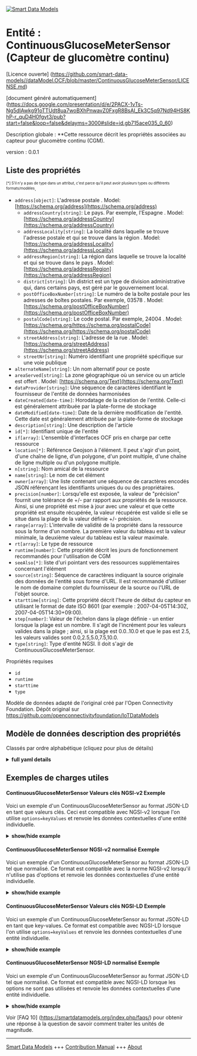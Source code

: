 <!-- 10-Header -->    
[![Smart Data Models](https://smartdatamodels.org/wp-content/uploads/2022/01/SmartDataModels_logo.png "Logo")](https://smartdatamodels.org)    
Entité : ContinuousGlucoseMeterSensor (Capteur de glucomètre continu)    
=====================================================================<!-- /10-Header -->    
<!-- 15-License -->    
[Licence ouverte] (https://github.com/smart-data-models//dataModel.OCF/blob/master/ContinuousGlucoseMeterSensor/LICENSE.md)    
[document généré automatiquement] (https://docs.google.com/presentation/d/e/2PACX-1vTs-Ng5dIAwkg91oTTUdt8ua7woBXhPnwavZ0FxgR8BsAI_Ek3C5q97Nd94HS8KhP-r_quD4H0fgyt3/pub?start=false&loop=false&delayms=3000#slide=id.gb715ace035_0_60)    
<!-- /15-License -->    
<!-- 20-Description -->    
Description globale : **Cette ressource décrit les propriétés associées au capteur pour glucomètre continu (CGM).    
version : 0.0.1    
<!-- /20-Description -->    
<!-- 30-PropertiesList -->    
## Liste des propriétés    
<sup><sub>[*] S'il n'y a pas de type dans un attribut, c'est parce qu'il peut avoir plusieurs types ou différents formats/modèles</sub></sup>.    
- `address[object]`: L'adresse postale  . Model: [https://schema.org/address](https://schema.org/address)	- `addressCountry[string]`: Le pays. Par exemple, l'Espagne  . Model: [https://schema.org/addressCountry](https://schema.org/addressCountry)    
	- `addressLocality[string]`: La localité dans laquelle se trouve l'adresse postale et qui se trouve dans la région  . Model: [https://schema.org/addressLocality](https://schema.org/addressLocality)    
	- `addressRegion[string]`: La région dans laquelle se trouve la localité et qui se trouve dans le pays  . Model: [https://schema.org/addressRegion](https://schema.org/addressRegion)    
	- `district[string]`: Un district est un type de division administrative qui, dans certains pays, est géré par le gouvernement local.      
	- `postOfficeBoxNumber[string]`: Le numéro de la boîte postale pour les adresses de boîtes postales. Par exemple, 03578  . Model: [https://schema.org/postOfficeBoxNumber](https://schema.org/postOfficeBoxNumber)    
	- `postalCode[string]`: Le code postal. Par exemple, 24004  . Model: [https://schema.org/https://schema.org/postalCode](https://schema.org/https://schema.org/postalCode)    
	- `streetAddress[string]`: L'adresse de la rue  . Model: [https://schema.org/streetAddress](https://schema.org/streetAddress)    
	- `streetNr[string]`: Numéro identifiant une propriété spécifique sur une voie publique      
- `alternateName[string]`: Un nom alternatif pour ce poste  - `areaServed[string]`: La zone géographique où un service ou un article est offert  . Model: [https://schema.org/Text](https://schema.org/Text)- `dataProvider[string]`: Une séquence de caractères identifiant le fournisseur de l'entité de données harmonisées  - `dateCreated[date-time]`: Horodatage de la création de l'entité. Celle-ci est généralement attribuée par la plate-forme de stockage  - `dateModified[date-time]`: Date de la dernière modification de l'entité. Cette date est généralement attribuée par la plate-forme de stockage  - `description[string]`: Une description de l'article  - `id[*]`: Identifiant unique de l'entité  - `if[array]`: L'ensemble d'interfaces OCF pris en charge par cette ressource  - `location[*]`: Référence Geojson à l'élément. Il peut s'agir d'un point, d'une chaîne de ligne, d'un polygone, d'un point multiple, d'une chaîne de ligne multiple ou d'un polygone multiple.  - `n[string]`: Nom amical de la ressource  - `name[string]`: Le nom de cet élément  - `owner[array]`: Une liste contenant une séquence de caractères encodés JSON référençant les identifiants uniques du ou des propriétaires.  - `precision[number]`: Lorsqu'elle est exposée, la valeur de "précision" fournit une tolérance de +/- par rapport aux propriétés de la ressource. Ainsi, si une propriété est mise à jour avec une valeur et que cette propriété est ensuite récupérée, la valeur récupérée est valide si elle se situe dans la plage de la valeur définie +/- précision.  - `range[array]`: L'intervalle de validité de la propriété dans la ressource sous la forme d'un nombre. La première valeur du tableau est la valeur minimale, la deuxième valeur du tableau est la valeur maximale.  - `rt[array]`: Le type de ressource  - `runtime[number]`: Cette propriété décrit les jours de fonctionnement recommandés pour l'utilisation de CGM  - `seeAlso[*]`: liste d'uri pointant vers des ressources supplémentaires concernant l'élément  - `source[string]`: Séquence de caractères indiquant la source originale des données de l'entité sous forme d'URL. Il est recommandé d'utiliser le nom de domaine complet du fournisseur de la source ou l'URL de l'objet source.  - `starttime[string]`: Cette propriété décrit l'heure de début du capteur en utilisant le format de date ISO 8601 (par exemple : 2007-04-05T14:30Z, 2007-04-05T14:30+09:00).  - `step[number]`: Valeur de l'échelon dans la plage définie - un entier lorsque la plage est un nombre.  Il s'agit de l'incrément pour les valeurs valides dans la plage ; ainsi, si la plage est 0.0..10.0 et que le pas est 2.5, les valeurs valides sont 0.0,2.5,5.0,7.5,10.0.  - `type[string]`: Type d'entité NGSI. Il doit s'agir de ContinuousGlucoseMeterSensor.  <!-- /30-PropertiesList -->    
<!-- 35-RequiredProperties -->    
Propriétés requises    
- `id`  - `runtime`  - `starttime`  - `type`  <!-- /35-RequiredProperties -->    
<!-- 40-RequiredProperties -->    
Modèle de données adapté de l'original créé par l'Open Connectivity Foundation. Dépôt original sur https://github.com/openconnectivityfoundation/IoTDataModels    
<!-- /40-RequiredProperties -->    
<!-- 50-DataModelHeader -->    
## Modèle de données description des propriétés    
Classés par ordre alphabétique (cliquez pour plus de détails)    
<!-- /50-DataModelHeader -->    
<!-- 60-ModelYaml -->    
<details><summary><strong>full yaml details</strong></summary>      
```yaml    
ContinuousGlucoseMeterSensor:      
  description: This Resource describes the Properties associated with Sensor for Continuous Glucose Meter (CGM).      
  properties:      
    address:      
      description: The mailing address      
      properties:      
        addressCountry:      
          description: 'The country. For example, Spain'      
          type: string      
          x-ngsi:      
            model: https://schema.org/addressCountry      
            type: Property      
        addressLocality:      
          description: 'The locality in which the street address is, and which is in the region'      
          type: string      
          x-ngsi:      
            model: https://schema.org/addressLocality      
            type: Property      
        addressRegion:      
          description: 'The region in which the locality is, and which is in the country'      
          type: string      
          x-ngsi:      
            model: https://schema.org/addressRegion      
            type: Property      
        district:      
          description: 'A district is a type of administrative division that, in some countries, is managed by the local government'      
          type: string      
          x-ngsi:      
            type: Property      
        postOfficeBoxNumber:      
          description: 'The post office box number for PO box addresses. For example, 03578'      
          type: string      
          x-ngsi:      
            model: https://schema.org/postOfficeBoxNumber      
            type: Property      
        postalCode:      
          description: 'The postal code. For example, 24004'      
          type: string      
          x-ngsi:      
            model: https://schema.org/https://schema.org/postalCode      
            type: Property      
        streetAddress:      
          description: The street address      
          type: string      
          x-ngsi:      
            model: https://schema.org/streetAddress      
            type: Property      
        streetNr:      
          description: Number identifying a specific property on a public street      
          type: string      
          x-ngsi:      
            type: Property      
      type: object      
      x-ngsi:      
        model: https://schema.org/address      
        type: Property      
    alternateName:      
      description: An alternative name for this item      
      type: string      
      x-ngsi:      
        type: Property      
    areaServed:      
      description: The geographic area where a service or offered item is provided      
      type: string      
      x-ngsi:      
        model: https://schema.org/Text      
        type: Property      
    dataProvider:      
      description: A sequence of characters identifying the provider of the harmonised data entity      
      type: string      
      x-ngsi:      
        type: Property      
    dateCreated:      
      description: Entity creation timestamp. This will usually be allocated by the storage platform      
      format: date-time      
      type: string      
      x-ngsi:      
        type: Property      
    dateModified:      
      description: Timestamp of the last modification of the entity. This will usually be allocated by the storage platform      
      format: date-time      
      type: string      
      x-ngsi:      
        type: Property      
    description:      
      description: A description of this item      
      type: string      
      x-ngsi:      
        type: Property      
    id:      
      anyOf:      
        - description: Identifier format of any NGSI entity      
          maxLength: 256      
          minLength: 1      
          pattern: ^[\w\-\.\{\}\$\+\*\[\]`|~^@!,:\\]+$      
          type: string      
          x-ngsi:      
            type: Property      
        - description: Identifier format of any NGSI entity      
          format: uri      
          type: string      
          x-ngsi:      
            type: Property      
      description: Unique identifier of the entity      
      x-ngsi:      
        type: Property      
    if:      
      description: The OCF Interface set supported by this Resource      
      items:      
        enum:      
          - oic.if.s      
          - oic.if.baseline      
        type: string      
      minItems: 1      
      readOnly: true      
      type: array      
      uniqueItems: true      
      x-ngsi:      
        type: Property      
    location:      
      description: 'Geojson reference to the item. It can be Point, LineString, Polygon, MultiPoint, MultiLineString or MultiPolygon'      
      oneOf:      
        - description: Geojson reference to the item. Point      
          properties:      
            bbox:      
              items:      
                type: number      
              minItems: 4      
              type: array      
            coordinates:      
              items:      
                type: number      
              minItems: 2      
              type: array      
            type:      
              enum:      
                - Point      
              type: string      
          required:      
            - type      
            - coordinates      
          title: GeoJSON Point      
          type: object      
          x-ngsi:      
            type: GeoProperty      
        - description: Geojson reference to the item. LineString      
          properties:      
            bbox:      
              items:      
                type: number      
              minItems: 4      
              type: array      
            coordinates:      
              items:      
                items:      
                  type: number      
                minItems: 2      
                type: array      
              minItems: 2      
              type: array      
            type:      
              enum:      
                - LineString      
              type: string      
          required:      
            - type      
            - coordinates      
          title: GeoJSON LineString      
          type: object      
          x-ngsi:      
            type: GeoProperty      
        - description: Geojson reference to the item. Polygon      
          properties:      
            bbox:      
              items:      
                type: number      
              minItems: 4      
              type: array      
            coordinates:      
              items:      
                items:      
                  items:      
                    type: number      
                  minItems: 2      
                  type: array      
                minItems: 4      
                type: array      
              type: array      
            type:      
              enum:      
                - Polygon      
              type: string      
          required:      
            - type      
            - coordinates      
          title: GeoJSON Polygon      
          type: object      
          x-ngsi:      
            type: GeoProperty      
        - description: Geojson reference to the item. MultiPoint      
          properties:      
            bbox:      
              items:      
                type: number      
              minItems: 4      
              type: array      
            coordinates:      
              items:      
                items:      
                  type: number      
                minItems: 2      
                type: array      
              type: array      
            type:      
              enum:      
                - MultiPoint      
              type: string      
          required:      
            - type      
            - coordinates      
          title: GeoJSON MultiPoint      
          type: object      
          x-ngsi:      
            type: GeoProperty      
        - description: Geojson reference to the item. MultiLineString      
          properties:      
            bbox:      
              items:      
                type: number      
              minItems: 4      
              type: array      
            coordinates:      
              items:      
                items:      
                  items:      
                    type: number      
                  minItems: 2      
                  type: array      
                minItems: 2      
                type: array      
              type: array      
            type:      
              enum:      
                - MultiLineString      
              type: string      
          required:      
            - type      
            - coordinates      
          title: GeoJSON MultiLineString      
          type: object      
          x-ngsi:      
            type: GeoProperty      
        - description: Geojson reference to the item. MultiLineString      
          properties:      
            bbox:      
              items:      
                type: number      
              minItems: 4      
              type: array      
            coordinates:      
              items:      
                items:      
                  items:      
                    items:      
                      type: number      
                    minItems: 2      
                    type: array      
                  minItems: 4      
                  type: array      
                type: array      
              type: array      
            type:      
              enum:      
                - MultiPolygon      
              type: string      
          required:      
            - type      
            - coordinates      
          title: GeoJSON MultiPolygon      
          type: object      
          x-ngsi:      
            type: GeoProperty      
      x-ngsi:      
        type: GeoProperty      
    n:      
      description: Friendly name of the Resource      
      maxLength: 64      
      readOnly: true      
      type: string      
      x-ngsi:      
        type: Property      
    name:      
      description: The name of this item      
      type: string      
      x-ngsi:      
        type: Property      
    owner:      
      description: A List containing a JSON encoded sequence of characters referencing the unique Ids of the owner(s)      
      items:      
        anyOf:      
          - description: Identifier format of any NGSI entity      
            maxLength: 256      
            minLength: 1      
            pattern: ^[\w\-\.\{\}\$\+\*\[\]`|~^@!,:\\]+$      
            type: string      
            x-ngsi:      
              type: Property      
          - description: Identifier format of any NGSI entity      
            format: uri      
            type: string      
            x-ngsi:      
              type: Property      
        description: Unique identifier of the entity      
        x-ngsi:      
          type: Property      
      type: array      
      x-ngsi:      
        type: Property      
    precision:      
      description: 'When exposed the value in ''precision'' provides a +/- tolerance against the Properties in the Resource. Thus if a Property is UPDATED to a value and that Property then RETRIEVED, the RETRIEVED value is valid if in the range of the set value +/- precision'      
      readOnly: true      
      type: number      
      x-ngsi:      
        type: Property      
    range:      
      description: 'The valid range for the Property in the Resource as a number. The first value in the array is the minimum value, the second value in the array is the maximum value'      
      items:      
        type: number      
      maxItems: 2      
      minItems: 2      
      readOnly: true      
      type: array      
      x-ngsi:      
        type: Property      
    rt:      
      description: The Resource Type      
      items:      
        enum:      
          - oic.r.cgm.sensor      
        type: string      
      minItems: 1      
      readOnly: true      
      type: array      
      uniqueItems: true      
      x-ngsi:      
        type: Property      
    runtime:      
      description: This Property describes the recommended runtime days using CGM      
      minimum: 0.0      
      readOnly: true      
      type: number      
      x-ngsi:      
        type: Property      
    seeAlso:      
      description: list of uri pointing to additional resources about the item      
      oneOf:      
        - items:      
            format: uri      
            type: string      
          minItems: 1      
          type: array      
        - format: uri      
          type: string      
      x-ngsi:      
        type: Property      
    source:      
      description: 'A sequence of characters giving the original source of the entity data as a URL. Recommended to be the fully qualified domain name of the source provider, or the URL to the source object'      
      type: string      
      x-ngsi:      
        type: Property      
    starttime:      
      description: 'This Property describes the Sensor start time using ISO 8601 datetime format (e.g: 2007-04-05T14:30Z, 2007-04-05T14:30+09:00)'      
      readOnly: true      
      type: string      
      x-ngsi:      
        type: Property      
    step:      
      description: 'Step value across the defined range an integer when the range is a number.  This is the increment for valid values across the range; so if range is 0.0..10.0 and step is 2.5 then valid values are 0.0,2.5,5.0,7.5,10.0'      
      readOnly: true      
      type: number      
      x-ngsi:      
        type: Property      
    type:      
      description: NGSI entity type. It has to be ContinuousGlucoseMeterSensor      
      enum:      
        - ContinuousGlucoseMeterSensor      
      type: string      
      x-ngsi:      
        type: Property      
  required:      
    - starttime      
    - runtime      
    - id      
    - type      
  type: object      
  x-derived-from: https://raw.githubusercontent.com/openconnectivityfoundation/IoTDataModels/master/ContinuousGlucoseMeterSensor.swagger.json      
  x-disclaimer: 'Redistribution and use in source and binary forms, with or without modification, are permitted  provided that the license conditions are met. Copyleft (c) 2022 Contributors to Smart Data Models Program'      
  x-license-url: https://github.com/smart-data-models/dataModel.OCF/blob/master/ContinuousGlucoseMeterSensor/LICENSE.md      
  x-model-schema: https://smart-data-models.github.io/dataModel.OCF/ContinuousGlucoseMeterSensor/schema.json      
  x-model-tags: OCF      
  x-version: 0.0.1      
```    
</details>      
<!-- /60-ModelYaml -->    
<!-- 70-MiddleNotes -->    
<!-- /70-MiddleNotes -->    
<!-- 80-Examples -->    
## Exemples de charges utiles    
#### ContinuousGlucoseMeterSensor Valeurs clés NGSI-v2 Exemple    
Voici un exemple d'un ContinuousGlucoseMeterSensor au format JSON-LD en tant que valeurs clés. Ceci est compatible avec NGSI-v2 lorsque l'on utilise `options=keyValues` et renvoie les données contextuelles d'une entité individuelle.    
<details><summary><strong>show/hide example</strong></summary>      
```json  
{  
  "id": "urn:ngsi-ld:ContinuousGlucoseMeterSensor:id:VMKL:33852976",  
  "dateCreated": "2023-10-19T16:11:52Z",  
  "dateModified": "1983-06-12T17:45:55Z",  
  "source": "Parent chance account to explain join shoulder. Clos",  
  "name": "Expert relationship important group. Spring order chair thought message. Article thing grow management very.",  
  "alternateName": "Sit mention fly above put. Bill glass win prevent less network always.",  
  "description": "Light record reason open. People generation large those technology. Represent process open down since long practice.",  
  "dataProvider": "Ability room around",  
  "owner": [  
    "urn:ngsi-ld:ContinuousGlucoseMeterSensor:items:OTAY:98259767",  
    "urn:ngsi-ld:ContinuousGlucoseMeterSensor:items:SRXB:50094831"  
  ],  
  "seeAlso": [  
    "urn:ngsi-ld:ContinuousGlucoseMeterSensor:items:YHNC:24340465"  
  ],  
  "location": {  
    "type": "Point",  
    "coordinates": [  
      30.97083,  
      138.893906  
    ]  
  },  
  "address": {  
    "streetAddress": "Indicate adult per gun something. Simply grow of good.",  
    "addressLocality": "Inde",  
    "addressRegion": "With our truth also small. Listen act nearly child available project small. Evening test dream size.",  
    "addressCountry": "Special TV put national baby hit organization. Hotel national wall despite truth kitchen spend.",  
    "postalCode": "Minute reduce success easy.",  
    "postOfficeBoxNumber": "Dinner push blood if.",  
    "streetNr": "Her both challenge over. Meeting enjoy else certa",  
    "district": "Military letter result whatever no this. Top really father professional environmental language."  
  },  
  "areaServed": "Street former concern use",  
  "starttime": "New accept throw within. Music region worry. Source far officer. Lose air site instead.",  
  "runtime": 985.3,  
  "rt": [  
    "oic.r.cgm.sensor"  
  ],  
  "n": "Others response contain usually mouth",  
  "if": [  
    "oic.if.baseline"  
  ],  
  "range": [  
    807.7,  
    294.6  
  ],  
  "step": 461.9,  
  "precision": 363.5,  
  "type": "ContinuousGlucoseMeterSensor"  
}  
```  
</details>    
#### ContinuousGlucoseMeterSensor NGSI-v2 normalisé Exemple    
Voici un exemple d'un ContinuousGlucoseMeterSensor au format JSON-LD tel que normalisé. Ce format est compatible avec la norme NGSI-v2 lorsqu'il n'utilise pas d'options et renvoie les données contextuelles d'une entité individuelle.    
<details><summary><strong>show/hide example</strong></summary>      
```json  
{  
  "id": "urn:ngsi-ld:ContinuousGlucoseMeterSensor:id:VMKL:33852976",  
  "dateCreated": {  
    "type": "DateTime",  
    "value": "2023-10-19T16:11:52Z"  
  },  
  "dateModified": {  
    "type": "DateTime",  
    "value": "1983-06-12T17:45:55Z"  
  },  
  "source": {  
    "type": "Text",  
    "value": "Parent chance account to explain join shoulder. Clos"  
  },  
  "name": {  
    "type": "Text",  
    "value": "Expert relationship important group. Spring order chair thought message. Article thing grow management very."  
  },  
  "alternateName": {  
    "type": "Text",  
    "value": "Sit mention fly above put. Bill glass win prevent less network always."  
  },  
  "description": {  
    "type": "Text",  
    "value": "Light record reason open. People generation large those technology. Represent process open down since long practice."  
  },  
  "dataProvider": {  
    "type": "Text",  
    "value": "Ability room around"  
  },  
  "owner": {  
    "type": "StructuredValue",  
    "value": [  
      "urn:ngsi-ld:ContinuousGlucoseMeterSensor:items:OTAY:98259767",  
      "urn:ngsi-ld:ContinuousGlucoseMeterSensor:items:SRXB:50094831"  
    ]  
  },  
  "seeAlso": {  
    "type": "StructuredValue",  
    "value": [  
      "urn:ngsi-ld:ContinuousGlucoseMeterSensor:items:YHNC:24340465"  
    ]  
  },  
  "location": {  
    "type": "geo:json",  
    "value": {  
      "type": "Point",  
      "coordinates": [  
        30.97083,  
        138.893906  
      ]  
    }  
  },  
  "address": {  
    "type": "StructuredValue",  
    "value": {  
      "streetAddress": "Indicate adult per gun something. Simply grow of good.",  
      "addressLocality": "Inde",  
      "addressRegion": "With our truth also small. Listen act nearly child available project small. Evening test dream size.",  
      "addressCountry": "Special TV put national baby hit organization. Hotel national wall despite truth kitchen spend.",  
      "postalCode": "Minute reduce success easy.",  
      "postOfficeBoxNumber": "Dinner push blood if.",  
      "streetNr": "Her both challenge over. Meeting enjoy else certa",  
      "district": "Military letter result whatever no this. Top really father professional environmental language."  
    }  
  },  
  "areaServed": {  
    "type": "Text",  
    "value": "Street former concern use"  
  },  
  "starttime": {  
    "type": "Text",  
    "value": "New accept throw within. Music region worry. Source far officer. Lose air site instead."  
  },  
  "runtime": {  
    "type": "Number",  
    "value": 985.3  
  },  
  "rt": {  
    "type": "StructuredValue",  
    "value": [  
      "oic.r.cgm.sensor"  
    ]  
  },  
  "n": {  
    "type": "Text",  
    "value": "Others response contain usually mouth"  
  },  
  "if": {  
    "type": "StructuredValue",  
    "value": [  
      "oic.if.baseline"  
    ]  
  },  
  "range": {  
    "type": "StructuredValue",  
    "value": [  
      807.7,  
      294.6  
    ]  
  },  
  "step": {  
    "type": "Number",  
    "value": 461.9  
  },  
  "precision": {  
    "type": "Number",  
    "value": 363.5  
  },  
  "type": "ContinuousGlucoseMeterSensor"  
}  
```  
</details>    
#### ContinuousGlucoseMeterSensor Valeurs clés NGSI-LD Exemple    
Voici un exemple d'un ContinuousGlucoseMeterSensor au format JSON-LD en tant que key-values. Ce format est compatible avec NGSI-LD lorsque l'on utilise `options=keyValues` et renvoie les données contextuelles d'une entité individuelle.    
<details><summary><strong>show/hide example</strong></summary>      
```json  
{  
  "id": "urn:ngsi-ld:ContinuousGlucoseMeterSensor:id:VMKL:33852976",  
  "dateCreated": "2023-10-19T16:11:52Z",  
  "dateModified": "1983-06-12T17:45:55Z",  
  "source": "Parent chance account to explain join shoulder. Clos",  
  "name": "Expert relationship important group. Spring order chair thought message. Article thing grow management very.",  
  "alternateName": "Sit mention fly above put. Bill glass win prevent less network always.",  
  "description": "Light record reason open. People generation large those technology. Represent process open down since long practice.",  
  "dataProvider": "Ability room around",  
  "owner": [  
    "urn:ngsi-ld:ContinuousGlucoseMeterSensor:items:OTAY:98259767",  
    "urn:ngsi-ld:ContinuousGlucoseMeterSensor:items:SRXB:50094831"  
  ],  
  "seeAlso": [  
    "urn:ngsi-ld:ContinuousGlucoseMeterSensor:items:YHNC:24340465"  
  ],  
  "location": {  
    "type": "Point",  
    "coordinates": [  
      30.97083,  
      138.893906  
    ]  
  },  
  "address": {  
    "streetAddress": "Indicate adult per gun something. Simply grow of good.",  
    "addressLocality": "Inde",  
    "addressRegion": "With our truth also small. Listen act nearly child available project small. Evening test dream size.",  
    "addressCountry": "Special TV put national baby hit organization. Hotel national wall despite truth kitchen spend.",  
    "postalCode": "Minute reduce success easy.",  
    "postOfficeBoxNumber": "Dinner push blood if.",  
    "streetNr": "Her both challenge over. Meeting enjoy else certa",  
    "district": "Military letter result whatever no this. Top really father professional environmental language."  
  },  
  "areaServed": "Street former concern use",  
  "starttime": "New accept throw within. Music region worry. Source far officer. Lose air site instead.",  
  "runtime": 985.3,  
  "rt": [  
    "oic.r.cgm.sensor"  
  ],  
  "n": "Others response contain usually mouth",  
  "if": [  
    "oic.if.baseline"  
  ],  
  "range": [  
    807.7,  
    294.6  
  ],  
  "step": 461.9,  
  "precision": 363.5,  
  "type": "ContinuousGlucoseMeterSensor",  
  "@context": [  
    "https://smartdatamodels.org/context.jsonld"  
  ]  
}  
```  
</details>    
#### ContinuousGlucoseMeterSensor NGSI-LD normalisé Exemple    
Voici un exemple d'un ContinuousGlucoseMeterSensor au format JSON-LD tel que normalisé. Ce format est compatible avec NGSI-LD lorsque les options ne sont pas utilisées et renvoie les données contextuelles d'une entité individuelle.    
<details><summary><strong>show/hide example</strong></summary>      
```json  
{  
    "id": "urn:ngsi-ld:ContinuousGlucoseMeterSensor:id:VMKL:33852976",  
    "dateCreated": {  
        "type": "Property",  
        "value": {  
            "@type": "DateTime",  
            "@value": "2023-10-19T16:11:52Z"  
        }  
    },  
    "dateModified": {  
        "type": "Property",  
        "value": {  
            "@type": "DateTime",  
            "@value": "1983-06-12T17:45:55Z"  
        }  
    },  
    "source": {  
        "type": "Property",  
        "value": "Parent chance account to explain join shoulder. Clos"  
    },  
    "name": {  
        "type": "Property",  
        "value": "Expert relationship important group. Spring order chair thought message. Article thing grow management very."  
    },  
    "alternateName": {  
        "type": "Property",  
        "value": "Sit mention fly above put. Bill glass win prevent less network always."  
    },  
    "description": {  
        "type": "Property",  
        "value": "Light record reason open. People generation large those technology. Represent process open down since long practice."  
    },  
    "dataProvider": {  
        "type": "Property",  
        "value": "Ability room around"  
    },  
    "owner": {  
        "type": "Property",  
        "value": [  
            "urn:ngsi-ld:ContinuousGlucoseMeterSensor:items:OTAY:98259767",  
            "urn:ngsi-ld:ContinuousGlucoseMeterSensor:items:SRXB:50094831"  
        ]  
    },  
    "seeAlso": {  
        "type": "Property",  
        "value": [  
            "urn:ngsi-ld:ContinuousGlucoseMeterSensor:items:YHNC:24340465"  
        ]  
    },  
    "location": {  
        "type": "GeoProperty",  
        "value": {  
            "type": "Point",  
            "coordinates": [  
                30.97083,  
                138.893906  
            ]  
        }  
    },  
    "address": {  
        "type": "Property",  
        "value": {  
            "streetAddress": "Indicate adult per gun something. Simply grow of good.",  
            "addressLocality": "Inde",  
            "addressRegion": "With our truth also small. Listen act nearly child available project small. Evening test dream size.",  
            "addressCountry": "Special TV put national baby hit organization. Hotel national wall despite truth kitchen spend.",  
            "postalCode": "Minute reduce success easy.",  
            "postOfficeBoxNumber": "Dinner push blood if.",  
            "streetNr": "Her both challenge over. Meeting enjoy else certa",  
            "district": "Military letter result whatever no this. Top really father professional environmental language."  
        }  
    },  
    "areaServed": {  
        "type": "Property",  
        "value": "Street former concern use"  
    },  
    "starttime": {  
        "type": "Property",  
        "value": "New accept throw within. Music region worry. Source far officer. Lose air site instead."  
    },  
    "runtime": {  
        "type": "Property",  
        "value": 985.3  
    },  
    "rt": {  
        "type": "Property",  
        "value": [  
            "oic.r.cgm.sensor"  
        ]  
    },  
    "n": {  
        "type": "Property",  
        "value": "Others response contain usually mouth"  
    },  
    "if": {  
        "type": "Property",  
        "value": [  
            "oic.if.baseline"  
        ]  
    },  
    "range": {  
        "type": "Property",  
        "value": [  
            807.7,  
            294.6  
        ]  
    },  
    "step": {  
        "type": "Property",  
        "value": 461.9  
    },  
    "precision": {  
        "type": "Property",  
        "value": 363.5  
    },  
    "type": "ContinuousGlucoseMeterSensor",  
    "@context": [  
        "https://smartdatamodels.org/context.jsonld"  
    ]  
}  
```  
</details><!-- /80-Examples -->    
<!-- 90-FooterNotes -->    
<!-- /90-FooterNotes -->    
<!-- 95-Units -->    
Voir [FAQ 10] (https://smartdatamodels.org/index.php/faqs/) pour obtenir une réponse à la question de savoir comment traiter les unités de magnitude.    
<!-- /95-Units -->    
<!-- 97-LastFooter -->    
---    
[Smart Data Models](https://smartdatamodels.org) +++ [Contribution Manual](https://bit.ly/contribution_manual) +++ [About](https://bit.ly/Introduction_SDM)<!-- /97-LastFooter -->    

